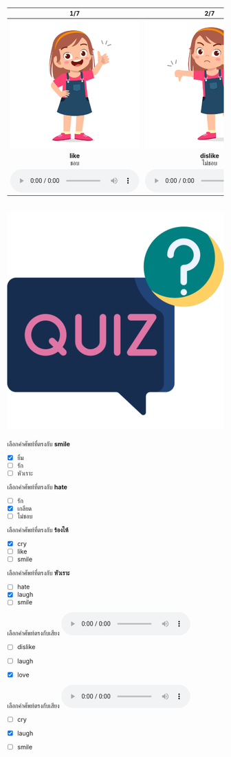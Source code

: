 <div class="carrousel">


|1/7|2/7|3/7|4/7|5/7|6/7|7/7|
| :----: | :----: | :----: | :----: | :----: | :----: | :----: |
|![](/media/img/emotion&#x20;and&#x20;feeling/like.svg)|![](/media/img/emotion&#x20;and&#x20;feeling/dislike.svg)|![](/media/img/emotion&#x20;and&#x20;feeling/hate.svg)|![](/media/img/emotion&#x20;and&#x20;feeling/love.svg)|![](/media/img/emotion&#x20;and&#x20;feeling/smile.svg)|![](/media/img/emotion&#x20;and&#x20;feeling/laugh.svg)|![](/media/img/emotion&#x20;and&#x20;feeling/cry.svg)|
|**like**<br>ชอบ|**dislike**<br>ไม่ชอบ|**hate**<br>เกลียด|**love**<br>รัก|**smile**<br>ยิ้ม|**laugh**<br>หัวเราะ|**cry**<br>ร้องไห้|
|![](/media/audio/like.mp3)|![](/media/audio/dislike.mp3)|![](/media/audio/hate.mp3)|![](/media/audio/love.mp3)|![](/media/audio/smile.mp3)|![](/media/audio/laugh.mp3)|![](/media/audio/cry.mp3)|

</div>



# ![icon](/media/icons/quiz.svg) 


 เลือกคำศัพท์ที่ตรงกับ **smile**
 - [x] ยิ้ม
 - [ ] รัก
 - [ ] หัวเราะ

 เลือกคำศัพท์ที่ตรงกับ **hate**
 - [ ] รัก
 - [x] เกลียด
 - [ ] ไม่ชอบ

 เลือกคำศัพท์ที่ตรงกับ **ร้องไห้**
 - [x] cry
 - [ ] like
 - [ ] smile

 เลือกคำศัพท์ที่ตรงกับ **หัวเราะ**
 - [ ] hate
 - [x] laugh
 - [ ] smile

 เลือกคำศัพท์ตรงกับเสียง ![](/media/audio/love.mp3) 
 - [ ] dislike
 - [ ] laugh
 - [x] love


 เลือกคำศัพท์ตรงกับเสียง ![](/media/audio/laugh.mp3) 
 - [ ] cry
 - [x] laugh
 - [ ] smile

